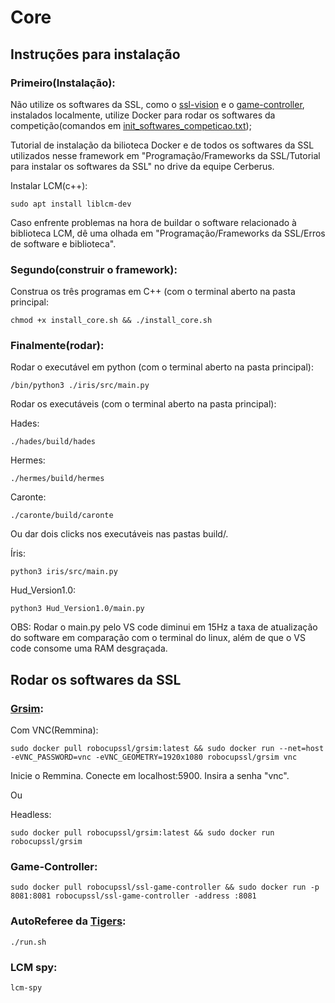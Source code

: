 # Core

## Instruções para instalação

### Primeiro(Instalação):

Não utilize os softwares da SSL, como o [ssl-vision](https://github.com/RoboCup-SSL/ssl-vision) e o [game-controller](https://github.com/RoboCup-SSL/ssl-game-controller), instalados localmente, utilize Docker para rodar os softwares da competição(comandos em [init_softwares_competicao.txt](https://github.com/CerberusRobotica/Core?tab=readme-ov-file#rodar-os-softwares-da-ssl));

Tutorial de instalação da bilioteca Docker e de todos os softwares da SSL utilizados nesse framework em "Programação/Frameworks da SSL/Tutorial para instalar os softwares da SSL" no drive da equipe Cerberus.
	
	
Instalar LCM(c++):

	sudo apt install liblcm-dev
		
Caso enfrente problemas na hora de buildar o software relacionado à biblioteca LCM, dê uma olhada em "Programação/Frameworks da SSL/Erros de software e biblioteca".


### Segundo(construir o framework):

Construa os três programas em C++ (com o terminal aberto na pasta principal:

	chmod +x install_core.sh && ./install_core.sh



### Finalmente(rodar):

Rodar o executável em python (com o terminal aberto na pasta principal):
	
	/bin/python3 ./iris/src/main.py

Rodar os executáveis (com o terminal aberto na pasta principal):

Hades:

	./hades/build/hades
Hermes:

	./hermes/build/hermes
Caronte:

	./caronte/build/caronte

Ou dar dois clicks nos executáveis nas pastas build/.

Íris:

 	python3 iris/src/main.py
Hud_Version1.0:

	python3 Hud_Version1.0/main.py
	
OBS: Rodar o main.py pelo VS code diminui em 15Hz a taxa de atualização do software em comparação com o terminal do linux, além de que o VS code consome uma RAM desgraçada.

## Rodar os softwares da SSL

### [Grsim](https://github.com/RoboCup-SSL/grSim):

Com VNC(Remmina): 
	
	sudo docker pull robocupssl/grsim:latest && sudo docker run --net=host -eVNC_PASSWORD=vnc -eVNC_GEOMETRY=1920x1080 robocupssl/grsim vnc

Inicie o Remmina. Conecte em localhost:5900. Insira a senha "vnc".

Ou

Headless: 
	
	sudo docker pull robocupssl/grsim:latest && sudo docker run robocupssl/grsim


### Game-Controller:

	sudo docker pull robocupssl/ssl-game-controller && sudo docker run -p 8081:8081 robocupssl/ssl-game-controller -address :8081

### AutoReferee da [Tigers](https://github.com/TIGERs-Mannheim/AutoReferee):

	./run.sh

### LCM spy:

	lcm-spy

